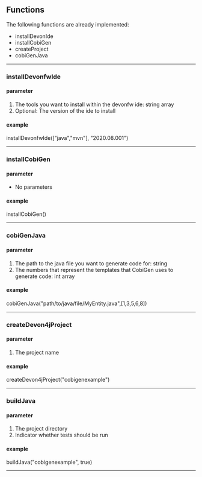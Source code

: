 ## Functions 
The following functions are already implemented:
* installDevonIde
* installCobiGen
* createProject
* cobiGenJava

***

### installDevonfwIde
#### parameter
1. The tools you want to install within the devonfw ide: string array
2. Optional: The version of the ide to install
#### example
installDevonfwIde(["java","mvn"], "2020.08.001")

***

### installCobiGen
#### parameter
* No parameters
#### example
installCobiGen()

***

### cobiGenJava
#### parameter
1. The path to the java file you want to generate code for: string
2. The numbers that represent the templates that CobiGen uses to generate code: int array
#### example
cobiGenJava("path/to/java/file/MyEntity.java",[1,3,5,6,8])


***

### createDevon4jProject
#### parameter 
1. The project name
#### example 
createDevon4jProject("cobigenexample")

***

### buildJava
#### parameter 
1. The project directory
2. Indicator whether tests should be run
#### example 
buildJava("cobigenexample", true)

***
